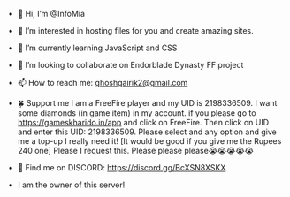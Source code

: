 - 👋 Hi, I’m @InfoMia
- 👀 I’m interested in hosting files for you and create amazing sites.
- 🌱 I’m currently learning JavaScript and CSS
- 💞️ I’m looking to collaborate on Endorblade Dynasty FF project
- 📫 How to reach me: ghoshgairik2@gmail.com
- 🍀 Support me
I am a FreeFire player and my UID is 2198336509. I want some diamonds (in game item) in my account.
if you please go to https://gameskharido.in/app and click on FreeFire.
Then click on UID and enter this UID: 2198336509. Please select and any option and give me a top-up I really need it! [It would be good if you give me the Rupees 240 one]
Please I request this. Please please please😭😭😭😭😭

- 🔵 Find me on DISCORD: https://discord.gg/BcXSN8XSKX
- I am the owner of this server!
<!---
InfoMia/InfoMia is a ✨ special ✨ repository because its `README.md` (this file) appears on your GitHub profile.
You can click the Preview link to take a look at your changes.
--->
